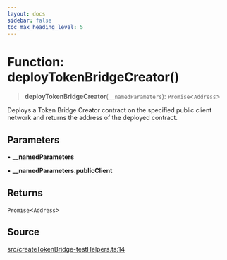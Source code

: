 ```yaml
---
layout: docs
sidebar: false
toc_max_heading_level: 5
---
```


# Function: deployTokenBridgeCreator()

> **deployTokenBridgeCreator**(`__namedParameters`): `Promise`\<`Address`\>

Deploys a Token Bridge Creator contract on the specified public client
network and returns the address of the deployed contract.

## Parameters

• **\_\_namedParameters**

• **\_\_namedParameters.publicClient**

## Returns

`Promise`\<`Address`\>

## Source

[src/createTokenBridge-testHelpers.ts:14](https://github.com/anegg0/arbitrum-orbit-sdk/blob/b24cbe9cd68eb30d18566196d2c909bd4086db10/src/createTokenBridge-testHelpers.ts#L14)

